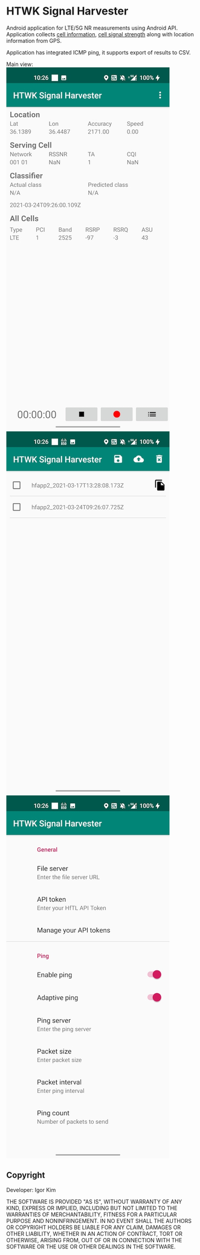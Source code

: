 # HTWK Signal Harvester

Android application for LTE/5G NR measurements using Android API. Application collects [cell information](https://developer.android.com/reference/android/telephony/CellInfo), [cell signal strength](https://developer.android.com/reference/android/telephony/CellSignalStrength) along with location information from GPS.

Application has integrated ICMP ping, it supports export of results to CSV.

Main view:
![Main Screen](public/main_screen.jpg)
![Settings Screen](public/export.jpg)
![Export Screen](public/settings.jpg)

## Copyright
Developer: Igor Kim

THE SOFTWARE IS PROVIDED "AS IS", WITHOUT WARRANTY OF ANY KIND, EXPRESS OR IMPLIED, INCLUDING BUT NOT LIMITED TO THE WARRANTIES OF MERCHANTABILITY, FITNESS FOR A PARTICULAR PURPOSE AND NONINFRINGEMENT. IN NO EVENT SHALL THE AUTHORS OR COPYRIGHT HOLDERS BE LIABLE FOR ANY CLAIM, DAMAGES OR OTHER LIABILITY, WHETHER IN AN ACTION OF CONTRACT, TORT OR OTHERWISE, ARISING FROM, OUT OF OR IN CONNECTION WITH THE SOFTWARE OR THE USE OR OTHER DEALINGS IN THE SOFTWARE.
